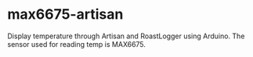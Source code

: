 # max6675-artisan
Display temperature through Artisan and RoastLogger using Arduino. The sensor used for reading temp is MAX6675.
